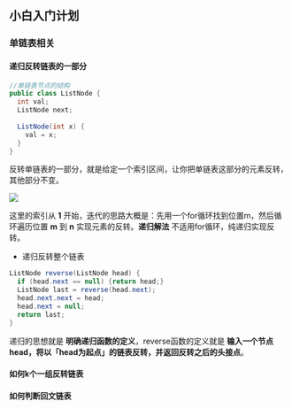 ## 小白入门计划

### 单链表相关

#### 递归反转链表的一部分

``` java
//单链表节点的结构
public class ListNode {
  int val;
  ListNode next;
  
  ListNode(int x) {
    val = x;
  }
}
```

反转单链表的一部分，就是给定一个索引区间，让你把单链表这部分的元素反转，其他部分不变。

![](https://mmbiz.qpic.cn/mmbiz_png/map09icNxZ4lC6h97zG2q2kzKZMxfOeBibcZgxicjlib8yX8oNWRicYl56icLWMABxk6s53zQowCWmKFlwaDicgv6993Q/640?wx_fmt=png&tp=webp&wxfrom=5&wx_lazy=1&wx_co=1)

这里的索引从 **1** 开始，迭代的思路大概是：先用一个for循环找到位置m，然后循环遍历位置 **m** 到 **n** 实现元素的反转。**递归解法** 不适用for循环，纯递归实现反转。

- 递归反转整个链表

``` java
ListNode reverse(ListNode head) {
  if (head.next == null) {return head;}
  ListNode last = reverse(head.next);
  head.next.next = head;
  head.next = null;
  return last;
}
```

递归的思想就是 **明确递归函数的定义**，reverse函数的定义就是 **输入一个节点head，将以「head为起点」的链表反转，并返回反转之后的头接点**。

#### 如何k个一组反转链表

#### 如何判断回文链表



